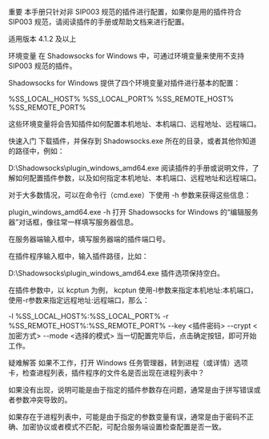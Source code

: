 重要
本手册只针对非 SIP003 规范的插件进行配置，如果你是用的插件符合 SIP003 规范，请阅读插件的手册或帮助文档来进行配置。

适用版本
4.1.2 及以上

环境变量
在 Shadowsocks for Windows 中，可通过环境变量来使用不支持 SIP003 规范的插件。

Shadowsocks for Windows 提供了四个环境变量对插件进行基本的配置：

%SS_LOCAL_HOST% %SS_LOCAL_PORT% %SS_REMOTE_HOST% %SS_REMOTE_PORT%

这些环境变量将会告知插件如何配置本机地址、本机端口、远程地址、远程端口。

快速入门
下载插件，并保存到 Shadowsocks.exe 所在的目录，或者其他你知道的路径中，例如：

D:\Shadowsocks\plugin_windows_amd64.exe
阅读插件的手册或说明文件，了解如何配置插件参数，以及如何指定本机地址、本机端口、远程地址和远程端口。

对于大多数情况，可以在命令行（cmd.exe）下使用 -h 参数来获得这些信息：

plugin_windows_amd64.exe -h
打开 Shadowsocks for Windows 的“编辑服务器”对话框，像往常一样填写服务器信息。

在服务器端输入框中，填写服务器端的插件端口号。

在插件程序输入框中，输入插件路径，比如：

D:\Shadowsocks\plugin_windows_amd64.exe
插件选项保持空白。

在插件参数中，以 kcptun 为例， kcptun 使用-l参数来指定本机地址:本机端口，使用-r参数来指定远程地址:远程端口，那么：

-l %SS_LOCAL_HOST%:%SS_LOCAL_PORT% -r %SS_REMOTE_HOST%:%SS_REMOTE_PORT% --key <插件密码> --crypt <加密方式> --mode <选择的模式>
当一切配置完毕后，点击确定按钮，即可开始工作。

疑难解答
如果不工作，打开 Windows 任务管理器，转到进程（或详情）选项卡，检查进程列表，插件程序的文件名是否出现在进程列表中？

如果没有出现，说明可能是由于指定的插件参数存在问题，通常是由于拼写错误或者参数冲突导致的。

如果存在于进程列表中，可能是由于指定的参数变量有误，通常是由于密码不正确、加密协议或者模式不匹配，可配合服务端设置检查配置是否一致。
